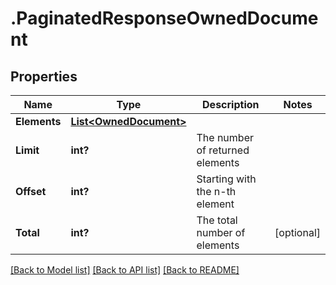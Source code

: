 # .PaginatedResponseOwnedDocument
## Properties

Name | Type | Description | Notes
------------ | ------------- | ------------- | -------------
**Elements** | [**List&lt;OwnedDocument&gt;**](OwnedDocument.md) |  | 
**Limit** | **int?** | The number of returned elements | 
**Offset** | **int?** | Starting with the n-th element | 
**Total** | **int?** | The total number of elements | [optional] 

[[Back to Model list]](../README.md#documentation-for-models) [[Back to API list]](../README.md#documentation-for-api-endpoints) [[Back to README]](../README.md)


